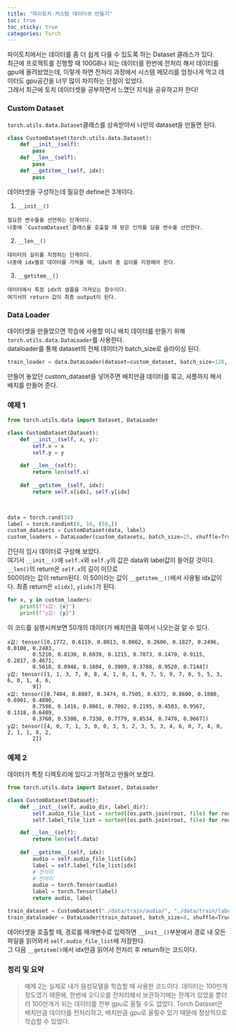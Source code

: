 ```yaml
---
title: "파이토치-커스텀 데이터셋 만들기"
toc: true
toc_sticky: true
categories: Torch
---
```


파이토치에서는 데이터를 좀 더 쉽게 다룰 수 있도록 하는 Dataset 클래스가 있다.  
최근에 프로젝트를 진행할 때 100GB나 되는 데이터를 한번에 전처리 해서 데이터를 gpu에 올려놨었는데, 이렇게 하면
전처리 과정에서 시스템 메모리를 엄청나게 먹고 데이터도 gpu공간을 너무 많이 차지하는 단점이 있었다.  
그래서 최근에 토치 데이터셋을 공부하면서 느꼈던 지식을 공유하고자 한다!

### Custom Dataset
`torch.utils.data.Dataset`클래스를 상속받아서 나만의 dataset을 만들면 된다.  
```python
class CustomDataset(torch.utils.data.Dataset):
    def __init__(self):
        pass
    def __len__(self):
        pass
    def __getitem__(self, idx):
        pass
```
데이터셋을 구성하는데 필요한 define은 3개이다.  
1. `__init__()`  
```text
필요한 변수들을 선언하는 단계이다. 
나중에 `CustomDataset`클래스를 호출할 때 받은 인자를 담을 변수를 선언한다.
```
2. `__len__()`
```text
데이터의 길이를 지정하는 단계이다. 
나중에 idx별로 데이터를 가져올 때, idx의 총 길이를 지정해야 한다.
```
3. `__getitem__()`
```text
데이터에서 특정 idx의 샘플을 가져오는 함수이다. 
여기서의 return 값이 최종 output이 된다.
```

### Data Loader
데이터셋을 만들었으면 학습에 사용할 미니 배치 데이터를 만들기 위해 `torch.utils.data.DataLoader`를 사용한다.  
dataloader를 통해 dataset의 전체 데이터가 batch_size로 슬라이싱 된다.
```python
train_loader = data.DataLoader(dataset=custom_dataset, batch_size=128, shuffle=True)
```
만들어 놓았던 custom_dataset을 넣어주면 배치만큼 데이터를 묶고, 셔플까지 해서 배치를 만들어 준다.


### 예제 1
```python
from torch.utils.data import Dataset, DataLoader

class CustomDataset(Dataset):
    def __init__(self, x, y):
        self.x = x
        self.y = y
    
    def __len__(self):
        return len(self.x)
    
    def __getitem__(self, idx):
        return self.x[idx], self.y[idx]

    

data = torch.rand(50)
label = torch.randint(0, 10, (50,))
custom_datasets = CustomDataset(data, label)
custom_loaders = DataLoader(custom_datasets, batch_size=25, shuffle=True)
```
간단히 임시 데이터로 구성해 보았다.  
여기서 `__init__()`에 `self.x`와 `self.y`의 값은 data와 label값이 들어갈 것이다. `__len()`의 return은 `self.x`의 길이 이므로  
500이라는 값이 return된다. 이 50이라는 값이 `__getitem__()`에서 사용될 idx값이다. 최종 return은 `x[idx]`, `y[idx]`가 된다.  

```python
for x, y in custom_loaders:
    print(f"x값: {x}")
    print(f"y값: {y}")
```
이 코드를 실행시켜보면 50개의 데이터가 배치만큼 묶여서 나오는걸 알 수 있다. 

```text
x값: tensor([0.1772, 0.6119, 0.8013, 0.0062, 0.2600, 0.1827, 0.2496, 0.0108, 0.2483,
        0.5210, 0.8130, 0.6939, 0.1215, 0.7873, 0.1470, 0.9115, 0.2817, 0.4671,
        0.5618, 0.0946, 0.1604, 0.3909, 0.3788, 0.9520, 0.7144])
y값: tensor([1, 1, 3, 7, 0, 8, 4, 1, 8, 1, 9, 7, 5, 9, 7, 0, 5, 5, 3, 6, 0, 1, 4, 6,
        9])
x값: tensor([0.7404, 0.8087, 0.3474, 0.7505, 0.6372, 0.8600, 0.1880, 0.6901, 0.4890,
        0.7598, 0.1416, 0.8061, 0.7002, 0.2195, 0.4503, 0.9567, 0.1318, 0.6409,
        0.3760, 0.5300, 0.7330, 0.7779, 0.8534, 0.7478, 0.9667])
y값: tensor([4, 0, 7, 1, 3, 0, 0, 3, 5, 2, 3, 5, 3, 4, 6, 0, 7, 4, 0, 2, 1, 1, 8, 2,
        2])
```


### 예제 2
데이터가 특정 디렉토리에 있다고 가정하고 만들어 보겠다.

```python
from torch.utils.data import Dataset, DataLoader

class CustomDataset(Dataset):
    def __init__(self, audio_dir, label_dir):
        self.audio_file_list = sorted([os.path.join(root, file) for root, _, files in os.walk(audio_dir) for file in files])
        self.label_file_list = sorted([os.path.join(root, file) for root, _, files in os.walk(label_dir) for file in files])

    def __len__(self):
        return len(self.data)
    
    def __getitem__(self, idx):
        audio = self.audio_file_list[idx]
        label = self.label_file_list[idx]
        # 전처리
        # 전처리 
        audio = torch.Tensor(audio)
        label = torch.Tensor(label)
        return audio, label

train_dataset = CustomDataset("./data/train/audio/", "./data/train/labels")
train_dataloader = DataLoader(train_dataset, batch_size=8, shuffle=True)
```
데이터셋을 호출할 때, 경로를 매개변수로 입력하면 `__init__()`부분에서 경로 내 모든 파일을 읽어와서 `self.audio_file_list`에 저장한다.  
그 다음 `__getitem()`에서 idx만큼 읽어서 전처리 후 return하는 코드이다.  

### 정리 및 요약
> 예제 2는 실제로 내가 음성모델을 학습할 때 사용한 코드이다. 데이터는 100만개 정도였기 때문에, 한번에 오디오를 전처리해서 보관하기에는
한계가 있었을 뿐더러 100만개가 되는 데이터를 전부 gpu로 올릴 수도 없었다. Torch Dataset은 배치만큼 데이터를 전처리하고, 배치만큼 gpu로 
올릴수 있기 때문에 정상적으로 학습할 수 있었다.

